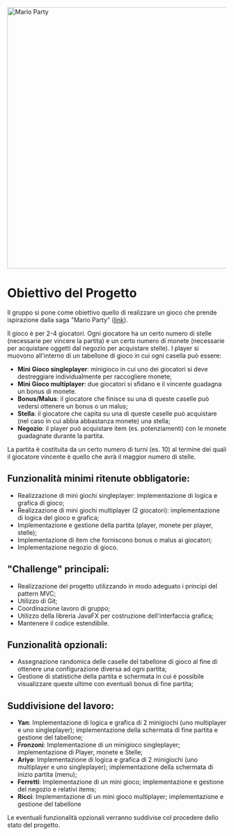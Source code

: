 <img src="Mario_Party_Logo_(MPSuperstars).png" alt="Mario Party" width="600">

# Obiettivo del Progetto

Il gruppo si pone come obiettivo quello di realizzare un gioco che prende ispirazione dalla saga "Mario Party" ([link](https://it.wikipedia.org/wiki/Mario_Party_(serie))).

Il gioco è per 2-4 giocatori. Ogni giocatore ha un certo numero di stelle (necessarie per vincere la partita) e un certo numero di monete (necessarie per acquistare oggetti dal negozio per acquistare stelle). I player si muovono all'interno di un tabellone di gioco in cui ogni casella può essere:

- **Mini Gioco singleplayer**: minigioco in cui uno dei giocatori si deve destreggiare individualmente per raccogliere monete;
- **Mini Gioco multiplayer**: due giocatori si sfidano e il vincente guadagna un bonus di monete.
- **Bonus/Malus**: il giocatore che finisce su una di queste caselle può vedersi ottenere un bonus o un malus;
- **Stella**: il giocatore che capita su una di queste caselle può acquistare (nel caso in cui abbia abbastanza monete) una stella;
- **Negozio**: il player può acquistare item (es. potenziamenti) con le monete guadagnate durante la partita.

La partita è costituita da un certo numero di turni (es. 10) al termine dei quali il giocatore vincente è quello che avrà il maggior numero di stelle.

## Funzionalità minimi ritenute obbligatorie:

- Realizzazione di mini giochi singleplayer: implementazione di logica e grafica di gioco;
- Realizzazione di mini giochi multiplayer (2 giocatori): implementazione di logica del gioco e grafica;
- Implementazione e gestione della partita (player, monete per player, stelle);
- Implementazione di item che forniscono bonus o malus ai giocatori;
- Implementazione negozio di gioco.

## "Challenge" principali:

- Realizzazione del progetto utilizzando in modo adeguato i principi del pattern MVC;
- Utilizzo di Git;
- Coordinazione lavoro di gruppo;
- Utilizzo della libreria JavaFX per costruzione dell'interfaccia grafica;
- Mantenere il codice estendibile.

## Funzionalità opzionali:

- Assegnazione randomica delle caselle del tabellone di gioco al fine di ottenere una configurazione diversa ad ogni partita;
- Gestione di statistiche della partita e schermata in cui è possibile visualizzare queste ultime con eventuali bonus di fine partita;

## Suddivisione del lavoro:

- **Yan**: Implementazione di logica e grafica di 2 minigiochi (uno multiplayer e uno singleplayer); implementazione della schermata di fine partita e gestione del tabellone;
- **Fronzoni**: Implementazione di un minigioco singleplayer; implementazione di Player, monete e Stelle;
- **Ariyo**: Implementazione di logica e grafica di 2 minigiochi (uno multiplayer e uno singleplayer); implementazione della schermata di inizio partita (menu);
- **Ferretti**: Implementazione di un mini gioco; implementazione e gestione del negozio e relativi items;
- **Ricci**: Implementazione di un mini gioco multiplayer; implementazione e gestione del tabellone

Le eventuali funzionalità opzionali verranno suddivise col procedere dello stato del progetto.

